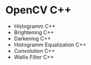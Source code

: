 # OpenCV C++
- Histogramm C++
- Brightening C++
- Darkening C++
- Histogramm Equalization C++
- Convolution C++
- Wallis Filter C++
